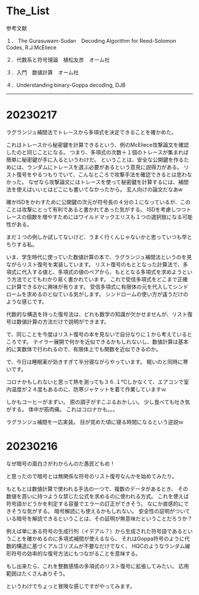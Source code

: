 # The_List

参考文献

１． The Gurasuwam-Sudan　Decoding Algorithm for Reed-Solomon Codes, R.J.McEliece

２．代数系と符号理論　植松友彦　オーム社

３．入門　数値計算　オーム社

４．Understanding binary-Goppa decoding, DJB

----

# 20230217

ラグランジュ補間法でトレースから多項式を決定できることを確かめた。

これはトレースから秘密鍵を計算できるという、例のMcEliece攻撃論文を確認したのと同じことになる。
つまり、多項式の次数＋１個のトレースが集まれば簡単に秘密鍵が手に入るというわけだ。
ということは、安全な公開鍵を作るためには、ランダムにトレースを選ぶ必要があるという意見に説得力がある。
リスト復号をやるつもりでいて、こんなところで攻撃手法を確認できるとは思わなかった。
なぜなら攻撃論文にはトレースを使って秘密鍵を計算するには、補間法を使えばいいとはどこにも書いてなかったから。
玄人向けの論文だなあw

確かISDをかわすために公開鍵の次元が符号長の４分の１になっているが、このことは攻撃にとって有利であると書かれてあった気がする。
ISDを考慮しつつトレースの個数を増やすためにはワイルドマックエリスも１つの選択肢になる可能性がある。

まだ１つの例しか試してないけど、うまく行くんじゃないかと思っていつも早とちりする私。

いま、学生時代に使っていた数値計算の本で、ラグランジュ補間法というのを見ながらリスト復号を実装しています。
リスト復号のもととなった計算法で、多項式に代入する値と、多項式の値のペアから、もととなる多項式を求めようという方法でとてもわかり易く書かれています。
これで受信多項式をどこまで正確に計算できるかに興味が有ります。
受信多項式に有限体の元を代入してシンドロームを求めるのと似ている気がします。
シンドロームの使い方が違うだけのような感じです。

代数的な構造を持った復号法は、どれも数学の知識が欠かせませんが、リスト復号は数値計算の方法だけで説明ができます。

で、同じことを今度はリスト復号の本を見ないで自分なりに１から考えているところです。
テイラー展開で何かを近似できるかもしれないし、数値計算は基本的に実数体で行われるので、有限体上でも関数を近似できるのか。

で、今日は睡眠薬が効きすぎて半分寝ながらやっています。
眠いのと同時に寒いです。

コロナかもしれないと思って熱を測っても３６.１℃しかなくて、エアコンで室内温度が２４度もあるのに、防寒ジャケットを着て作業していますｗ

しかもコーヒーがまずい。
原の調子がすこぶるおかしい。
少し食べても吐き気がする。
体中が筋肉痛。
これはコロナかも。。。

ラグランジュ補間を一応実装。
目が覚めた頃に寝る時間になるという逆説ｗ
# 20230216

なぜ暗号の面白さがわからんのだ愚民どもめ！

と思ったので暗号とは無関係な符号のリスト復号なんかを始めてみたり。

もともとは数値計算で使われる手法の一つで、複数のデータがあるとき、
その数値を買いに持つような禁じた公式を求めるのに使われる方式。
これを使えば符号語かどうかを判定する容量でエラーの訂正ができそう。
なにか直感的にできそうな気がする。
暗号解読にも使えるかもしれない。
安全性の証明がついている暗号を解読できるということは、その証明が無意味だということだろうか？

例えば単にある符号の生成行列（イデアル？）から生成された符号語であるということを確かめるのに多項式補間が使えるなら、
それはGoppa符号のように代数的構造に基づくアルゴリズムが不要なだけでなく、
HQCのようなランダム線形符号の効率的な復号方法にもつながることを意味する。

もし出来たら、これを整数感情の多項式のリスト復号に拡張してみたい。
応用範囲はたくさんありそう。

というわけでちょっと冒険な感じですがやってみます。
